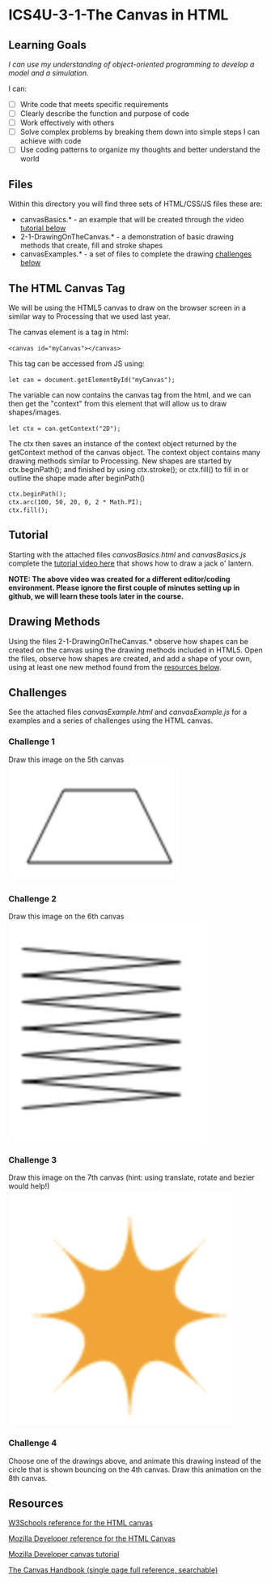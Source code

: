 # ICS4U-3-1-The Canvas in HTML

## Learning Goals
*I can use my understanding of object-oriented programming to develop a model and a simulation.*

I can:
- [ ] Write code that meets specific requirements
- [ ] Clearly describe the function and purpose of code
- [ ] Work effectively with others
- [ ] Solve complex problems by breaking them down into simple steps I can achieve with code
- [ ] Use coding patterns to organize my thoughts and better understand the world

## Files
Within this directory you will find three sets of HTML/CSS/JS files these are:
- canvasBasics.* - an example that will be created through the video [tutorial below](#tutorial)
- 2-1-DrawingOnTheCanvas.* - a demonstration of basic drawing methods that create, fill and stroke shapes
- canvasExamples.* - a set of files to complete the drawing [challenges below](#challenges)


## The HTML Canvas Tag
We will be using the HTML5 canvas to draw on the browser screen in a similar way to Processing that we used last year.

The canvas element is a tag in html:

`<canvas id="myCanvas"></canvas>`

This tag can be accessed from JS using:

`let can = document.getElementById("myCanvas");`

The variable can now contains the canvas tag from the html, and we can then get the "context" from this element that will allow us to draw shapes/images.

`let ctx = can.getContext("2D");`

The ctx then saves an instance of the context object returned by the getContext method of the canvas object. The context object contains many drawing methods similar to Processing. New shapes are started by ctx.beginPath(); and finished by using ctx.stroke(); or ctx.fill() to fill in or outline the shape made after beginPath()
```
ctx.beginPath();
ctx.arc(100, 50, 20, 0, 2 * Math.PI);
ctx.fill();
```

## Tutorial
Starting with the attached files *canvasBasics.html* and *canvasBasics.js* complete the [tutorial video here](https://drive.google.com/file/d/1QK1tx6S5EpAwCeQPvD8_Uw-kyfkLUr0w/view?usp=sharing) that shows how to draw a jack o' lantern.

**NOTE: The above video was created for a different editor/coding environment. Please ignore the first couple of minutes setting up in github, we will learn these tools later in the course.**

## Drawing Methods

Using the files 2-1-DrawingOnTheCanvas.* observe how shapes can be created on the canvas using the drawing methods included in HTML5. Open the files, observe how shapes are created, and add a shape of your own, using at least one new method found from the [resources below](#resources).

## Challenges

See the attached files *canvasExample.html* and *canvasExample.js* for a examples and a series of challenges using the HTML canvas.

### Challenge 1
Draw this image on the 5th canvas
![challenge 1 image](./ICS4U-2-1-Canvas5.png)

### Challenge 2
Draw this image on the 6th canvas
![challenge 2 image](./ICS4U-2-1-Canvas6.png)

### Challenge 3
Draw this image on the 7th canvas (hint: using translate, rotate and bezier would help!)
![challenge 3 image](./ICS4U-2-1-Canvas7.png)

### Challenge 4
Choose one of the drawings above, and animate this drawing instead of the circle that is shown bouncing on the 4th canvas. Draw this animation on the 8th canvas.

## Resources
[W3Schools reference for the HTML canvas](https://www.w3schools.com/tags/ref_canvas.asp)

[Mozilla Developer reference for the HTML Canvas](https://developer.mozilla.org/en-US/docs/Web/API/Canvas_API)

[Mozilla Developer canvas tutorial](https://developer.mozilla.org/en-US/docs/Web/API/Canvas_API/Tutorial)

[The Canvas Handbook (single page full reference, searchable)](https://bucephalus.org/text/CanvasHandbook/CanvasHandbook.html)